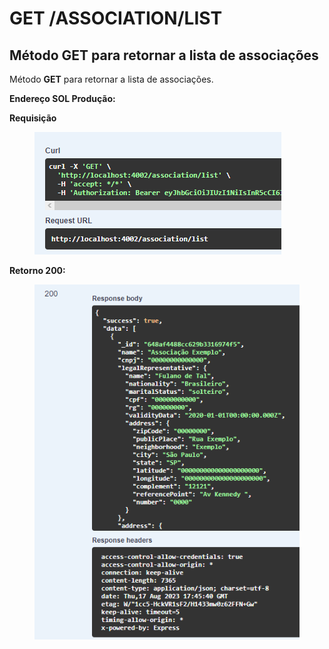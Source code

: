 # GET /ASSOCIATION/LIST

## Método GET para retornar a lista de associações

Método **GET** para retornar a lista de associações.

**Endereço SOL Produção:**&#x20;

**Requisição**

<figure><img src="../../.gitbook/assets/Screenshot_1 (2) (1) (1) (1).png" alt=""><figcaption></figcaption></figure>

**Retorno 200:**

<figure><img src="../../.gitbook/assets/Screenshot_2 (2) (1) (1).png" alt=""><figcaption></figcaption></figure>
